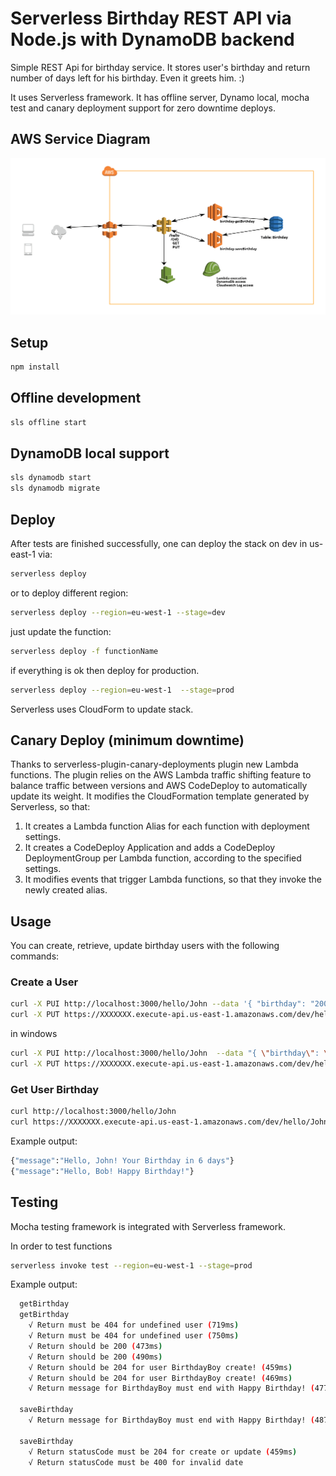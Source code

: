 # Serverless Birthday REST API via Node.js with DynamoDB backend

Simple REST Api for birthday service. It stores user's birthday and return number of days left for his birthday. Even it greets him. :)

It uses Serverless framework. It has offline server, Dynamo local, mocha test and canary deployment support for zero downtime deploys.

## AWS Service Diagram

![Alt text](aws-service-diagram.png?raw=true "Service Diagram")

## Setup

```bash
npm install
```
## Offline development 
```bash
sls offline start
```
## DynamoDB local support
```bash
sls dynamodb start
sls dynamodb migrate
```
## Deploy
After tests are finished successfully, one can deploy the stack on dev in us-east-1 via:
```bash
serverless deploy
```
or to deploy different region:

```bash
serverless deploy --region=eu-west-1 --stage=dev
```
just update the function:

```bash
serverless deploy -f functionName
```

if everything is ok then deploy for production.

```bash
serverless deploy --region=eu-west-1  --stage=prod
```

Serverless uses CloudForm to update stack.

## Canary Deploy (minimum downtime)
Thanks to serverless-plugin-canary-deployments plugin new Lambda functions. The plugin relies on the AWS Lambda traffic shifting feature to balance traffic between versions and AWS CodeDeploy to automatically update its weight. It modifies the CloudFormation template generated by Serverless, so that:

1. It creates a Lambda function Alias for each function with deployment settings.
2. It creates a CodeDeploy Application and adds a CodeDeploy DeploymentGroup per Lambda function, according to the specified settings.
3. It modifies events that trigger Lambda functions, so that they invoke the newly created alias.

## Usage

You can create, retrieve, update  birthday users with the following commands:

### Create a User

```bash
curl -X PUI http://localhost:3000/hello/John --data '{ "birthday": "2000-01-01" }'
curl -X PUT https://XXXXXXX.execute-api.us-east-1.amazonaws.com/dev/hello/John --data '{ "birthday": "2000-01-01" }'
```
in windows

```bash
curl -X PUI http://localhost:3000/hello/John  --data "{ \"birthday\": \"2000-01-01\" }"
curl -X PUT https://XXXXXXX.execute-api.us-east-1.amazonaws.com/dev/hello/John --data "{ \"birthday\": \"2000-01-01\" }"
```


### Get User Birthday

```bash
curl http://localhost:3000/hello/John
curl https://XXXXXXX.execute-api.us-east-1.amazonaws.com/dev/hello/John
```

Example output:
```bash
{"message":"Hello, John! Your Birthday in 6 days"}
{"message":"Hello, Bob! Happy Birthday!"}
```

## Testing
Mocha testing framework is integrated with Serverless framework. 

In order to test functions
```bash
serverless invoke test --region=eu-west-1 --stage=prod
```
Example output:
```bash
  getBirthday
  getBirthday
    √ Return must be 404 for undefined user (719ms)
    √ Return must be 404 for undefined user (750ms)
    √ Return should be 200 (473ms)
    √ Return should be 200 (490ms)
    √ Return should be 204 for user BirthdayBoy create! (459ms)
    √ Return should be 204 for user BirthdayBoy create! (469ms)
    √ Return message for BirthdayBoy must end with Happy Birthday! (477ms)

  saveBirthday
    √ Return message for BirthdayBoy must end with Happy Birthday! (487ms)

  saveBirthday
    √ Return statusCode must be 204 for create or update (459ms)
    √ Return statusCode must be 400 for invalid date
```